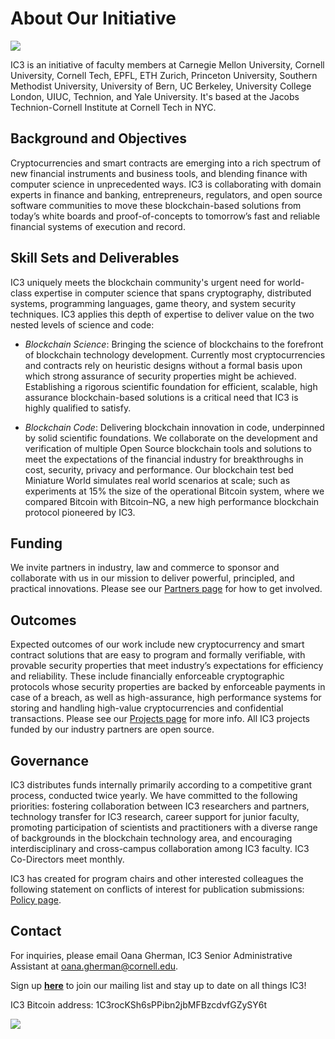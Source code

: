 # About Our Initiative

<img src="images/styling/jacobs.jpg" class="ui large right floated image"/>

IC3 is an initiative of faculty members at Carnegie Mellon University, Cornell University, Cornell Tech, EPFL, ETH Zurich, Princeton University, Southern Methodist University, University of Bern, UC Berkeley, University College London, UIUC, Technion, and Yale University. It's based at the Jacobs Technion-Cornell Institute at Cornell Tech in NYC.

## Background and Objectives

Cryptocurrencies and smart contracts are emerging into a rich spectrum of new financial instruments and business
tools, and blending finance with computer science in unprecedented ways. IC3 is collaborating with domain
experts in finance and banking, entrepreneurs, regulators, and open source software communities to move these
blockchain-based solutions from today’s white boards and proof-of-concepts to tomorrow’s fast and reliable
financial systems of execution and record.

## Skill Sets and Deliverables

IC3 uniquely meets the blockchain community&#39;s urgent need for world-class expertise in computer science that
    spans cryptography, distributed systems, programming languages, game theory, and system security techniques. IC3
    applies this depth of expertise to deliver value on the two nested levels of science and code:

- *Blockchain Science*: Bringing the science of blockchains to the forefront of blockchain technology
        development.
        Currently most cryptocurrencies and contracts rely on heuristic designs without a formal basis upon which
        strong assurance of security properties might be achieved. Establishing a rigorous scientific foundation for
        efficient, scalable, high assurance blockchain-based solutions is a critical need that IC3 is highly
        qualified to satisfy.

- *Blockchain Code*: Delivering blockchain innovation in code, underpinned by solid scientific
        foundations.
        We collaborate on the development and verification of multiple Open Source blockchain tools and solutions to
        meet the expectations of the financial industry for breakthroughs in cost, security, privacy and
        performance. Our blockchain test bed Miniature World simulates real world scenarios at scale; such as
        experiments at 15% the size of the operational Bitcoin system, where we compared Bitcoin with Bitcoin–NG, a
        new high performance blockchain protocol pioneered by IC3.

## Funding

We invite partners in industry, law and commerce to sponsor and collaborate with us in our mission to deliver powerful,
    principled, and practical innovations. Please see our <a href="http://www.initc3.org/partners.html">Partners page</a>
    for how to get involved.

## Outcomes

Expected outcomes of our work include new cryptocurrency and smart contract solutions that are easy to program
    and formally verifiable, with provable security properties that meet industry’s expectations for efficiency and
    reliability. These include financially enforceable cryptographic protocols whose security properties are backed
    by enforceable payments in case of a breach, as well as high-assurance, high performance systems for storing and
    handling high-value cryptocurrencies and confidential transactions. Please see our <a
        href="http://www.initc3.org/projects.html">Projects page</a> for more info. All IC3 projects funded by our industry partners are open source.
        
## Governance

IC3 distributes funds internally primarily according to a competitive grant process, conducted twice yearly. 
    We have committed to the following priorities: fostering collaboration between IC3 researchers and partners, 
    technology transfer for IC3 research, career support for junior faculty, promoting participation of scientists and practitioners with a diverse range of backgrounds in the blockchain technology area, and encouraging interdisciplinary and cross-campus collaboration 
    among IC3 faculty. IC3 Co-Directors meet monthly.
    
IC3 has created for program chairs and other interested colleagues the following statement on conflicts of interest for 
    publication submissions: <a 
        href="http://www.initc3.org/policy.html">Policy page</a>.

## Contact

For inquiries, please email Oana Gherman, IC3 Senior Administrative Assistant at
    <a href="mailto:og64@cornell.edu">oana.gherman@cornell.edu</a>.
    
Sign up <strong><a href="https://forms.gle/T1Ejcf5DPJ28erYe6">here</a></strong> to join our mailing list and stay up to date on all things IC3! 

IC3 Bitcoin address: 1C3rocKSh6sPPibn2jbMFBzcdvfGZySY6t

<img class="ui small bordered image" src="images/styling/btc_addr.png">
